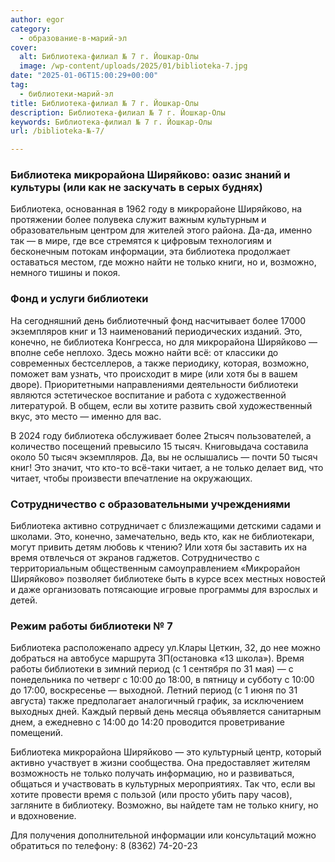 ```yaml
---
author: egor
category:
  - образование-в-марий-эл
cover:
  alt: Библиотека-филиал № 7 г. Йошкар-Олы
  image: /wp-content/uploads/2025/01/biblioteka-7.jpg
date: "2025-01-06T15:00:29+00:00"
tag:
  - библиотеки-марий-эл
title: Библиотека-филиал № 7 г. Йошкар-Олы
description: Библиотека-филиал № 7 г. Йошкар-Олы
keywords: Библиотека-филиал № 7 г. Йошкар-Олы
url: /biblioteka-№-7/

---
```

### Библиотека микрорайона Ширяйково: оазис знаний и культуры (или как не заскучать в серых буднях)

Библиотека, основанная в 1962 году в микрорайоне Ширяйково, на протяжении более полувека служит важным культурным и образовательным центром для жителей этого района. Да-да, именно так — в мире, где все стремятся к цифровым технологиям и бесконечным потокам информации, эта библиотека продолжает оставаться местом, где можно найти не только книги, но и, возможно, немного тишины и покоя.

### Фонд и услуги библиотеки

На сегодняшний день библиотечный фонд насчитывает более 17000 экземпляров книг и 13 наименований периодических изданий. Это, конечно, не библиотека Конгресса, но для микрорайона Ширяйково — вполне себе неплохо. Здесь можно найти всё: от классики до современных бестселлеров, а также периодику, которая, возможно, поможет вам узнать, что происходит в мире (или хотя бы в вашем дворе). Приоритетными направлениями деятельности библиотеки являются эстетическое воспитание и работа с художественной литературой. В общем, если вы хотите развить свой художественный вкус, это место — именно для вас.

В 2024 году библиотека обслуживает более 2тысяч пользователей, а количество посещений превысило 15 тысяч. Книговыдача составила около 50 тысяч экземпляров. Да, вы не ослышались — почти 50 тысяч книг! Это значит, что кто-то всё-таки читает, а не только делает вид, что читает, чтобы произвести впечатление на окружающих.

### Сотрудничество с образовательными учреждениями

Библиотека активно сотрудничает с близлежащими детскими садами и школами. Это, конечно, замечательно, ведь кто, как не библиотекари, могут привить детям любовь к чтению? Или хотя бы заставить их на время отвлечься от экранов гаджетов. Сотрудничество с территориальным общественным самоуправлением «Микрорайон Ширяйково» позволяет библиотеке быть в курсе всех местных новостей и даже организовать потясающие игровые программы для взрослых и детей.

### Режим работы библиотеки № 7

Библиотека расположенапо адресу ул.Клары Цеткин, 32, до нее можно добраться на автобусе маршрута 3П(остановка «13 школа»). Время работы библиотеки в зимний период (с 1 сентября по 31 мая) — с понедельника по четверг с 10:00 до 18:00, в пятницу и субботу с 10:00 до 17:00, воскресенье — выходной. Летний период (с 1 июня по 31 августа) также предполагает аналогичный график, за исключением выходных дней. Каждый первый день месяца объявляется санитарным днем, а ежедневно с 14:00 до 14:20 проводится проветривание помещений.

Библиотека микрорайона Ширяйково — это культурный центр, который активно участвует в жизни сообщества. Она предоставляет жителям возможность не только получать информацию, но и развиваться, общаться и участвовать в культурных мероприятиях. Так что, если вы хотите провести время с пользой (или просто убить пару часов), загляните в библиотеку. Возможно, вы найдете там не только книгу, но и вдохновение.

Для получения дополнительной информации или консультаций можно обратиться по телефону: 8 (8362) 74-20-23
